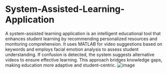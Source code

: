 # System-Assisted-Learning-Application
A system-assisted learning application is an intelligent educational tool that enhances student learning by recommending personalized resources and monitoring comprehension. It uses MATLAB for video suggestions based on keywords and employs facial emotion analysis to assess student understanding. If confusion is detected, the system suggests alternative videos to ensure effective learning. This approach bridges knowledge gaps, making education more adaptive and student-centric.
![image](https://github.com/user-attachments/assets/5a55ea5b-98ad-40ed-97ef-30e8a43c704f)
